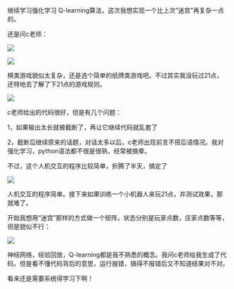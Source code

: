 继续学习强化学习 Q-learning算法，这次我想实现一个比上次“迷宫”再复杂一点的。

还是问c老师：

![](E:\chartGPT_app\Q_learning-BlackJack\images\1.png)

![](E:\chartGPT_app\Q_learning-BlackJack\images\2.png)

棋类游戏貌似太复杂，还是选个简单的纸牌类游戏吧。不过其实我没玩过21点，还特地去了解了下21点的游戏规则。

![](E:\chartGPT_app\Q_learning-BlackJack\images\3.png)



c老师给出的代码很好，但是有几个问题：

1，如果输出太长就被截断了，再让它继续代码就乱套了

2，截断后继续原来的话题，对话太多以后，c老师出现前言不搭后语情况。我对强化学习，python语法都不很是很熟，经常被搞晕。

不过，这个人机交互的程序比较简单，折腾了半天，搞定了

![](E:\chartGPT_app\Q_learning-BlackJack\images\4.png)



人机交互的程序简单。接下来如果训练一个小机器人来玩21点，并测试效果，那就难了。

开始我想用“迷宫”那样的方式做一个矩阵，状态分别是玩家点数，庄家点数等等，但是貌似不行：

![](E:\chartGPT_app\Q_learning-BlackJack\images\5.png)

神经网络，经验回放，Q-learning都是我不熟悉的概念。我问c老师给我生成了代码，但是看不懂代码背后的意思，运行报错，搞得不报错后又不知道结果对不对。

看来还是需要系统得学习下啊！
